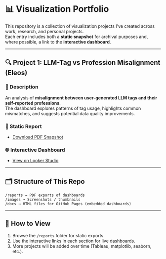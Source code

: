 # 📊 Visualization Portfolio

This repository is a collection of visualization projects I’ve created across work, research, and personal projects.  
Each entry includes both a **static snapshot** for archival purposes and, where possible, a link to the **interactive dashboard**.

---

## 🔍 Project 1: LLM-Tag vs Profession Misalignment (Eleos)

### 📖 Description
An analysis of **misalignment between user-generated LLM tags and their self-reported professions**.  
The dashboard explores patterns of tag usage, highlights common mismatches, and suggests potential data quality improvements.

### 📄 Static Report
- [Download PDF Snapshot](reports/LLM_Tag-Profession_Alignment_Audit.pdf)

### 🌐 Interactive Dashboard
- [View on Looker Studio]([https://lookerstudio.google.com/reporting/YOUR-REPORT-ID](https://austin3393.github.io/Visualizations/))
---

## 🗂️ Structure of This Repo
```
/reports → PDF exports of dashboards
/images → Screenshots / thumbnails
/docs → HTML files for GitHub Pages (embedded dashboards)
```
---

## 🚀 How to View
1. Browse the `/reports` folder for static exports.  
2. Use the interactive links in each section for live dashboards.  
3. More projects will be added over time (Tableau, matplotlib, seaborn, etc.).
